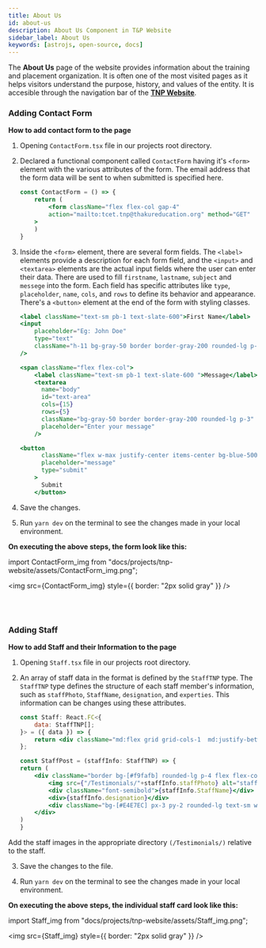 ```yaml
---
title: About Us
id: about-us
description: About Us Component in T&P Website
sidebar_label: About Us
keywords: [astrojs, open-source, docs]
---
```


The **About Us** page of the website provides information about the training and placement organization. It is often one of the most visited pages as it helps visitors understand the purpose, history, and values of the entity. It is accesible through the navigation bar of the [**TNP Website**](https://tnp.tcetmumbai.in/).

### Adding Contact Form 

**How to add contact form to the page**

1. Opening `ContactForm.tsx` file in our projects root directory.

2. Declared a functional component called `ContactForm` having it's `<form>` element with the various attributes of the form. The email address that the form data will be sent to when submitted is specified here.

    ```jsx title="ContactForm.tsx" {3-7} showLineNumbers
    const ContactForm = () => {
        return (
            <form className="flex flex-col gap-4"
            action="mailto:tcet.tnp@thakureducation.org" method="GET"
        >
        )
    }
    ```

3. Inside the `<form>` element, there are several form fields. The `<label>` elements provide a description for each form field, and the `<input>` and `<textarea>` elements are the actual input fields where the user can enter their data. There are used to fill `firstname`, `lastname`, `subject` and `messege` into the form. Each field has specific attributes like `type`, `placeholder`, `name`, `cols`, and `rows` to define its behavior and appearance. There's a `<button>` element at the end of the form with styling classes.

    ```jsx title="ContactForm.tsx" {10-15, 35-44, 46-53} showLineNumbers
    <label className="text-sm pb-1 text-slate-600">First Name</label>
    <input
        placeholder="Eg: John Doe"
        type="text"
        className="h-11 bg-gray-50 border border-gray-200 rounded-lg p-3"
    />

    <span className="flex flex-col">
        <label className="text-sm pb-1 text-slate-600 ">Message</label>
        <textarea
          name="body"
          id="text-area"
          cols={15}
          rows={5}
          className="bg-gray-50 border border-gray-200 rounded-lg p-3"
          placeholder="Enter your message"
        />

    <button
          className="flex w-max justify-center items-center bg-blue-500 rounded-lg py-2 px-12 text-white text-base hover:bg-blue-400 mt-2"
          placeholder="message"
          type="submit"
        >
          Submit
        </button>
    ```

4. Save the changes.

5. Run `yarn dev` on the terminal to see the changes made in your local environment. 

**On executing the above steps, the form look like this:**

import ContactForm_img from "docs/projects/tnp-website/assets/ContactForm_img.png";

<img src={ContactForm_img} style={{ border: "2px solid gray" }} />

<br />
<br />

### Adding Staff

**How to add Staff and their Information to the page**

1. Opening `Staff.tsx` file in our projects root directory.

2. An array of staff data in the format is defined by the `StaffTNP` type. The `StaffTNP` type defines the structure of each staff member's information, such as `staffPhoto`, `StaffName`, `designation`, and `experties`. This information can be changes using these attributes.

    ```jsx title="Staff.tsx" {4-8} showLineNumbers
    const Staff: React.FC<{
        data: StaffTNP[];
    }> = ({ data }) => {
        return <div className="md:flex grid grid-cols-1  md:justify-between pt-4 flex-wrap gap-8">{data.map(staff => <StaffPost {...staff}/>)}</div>;
    };
    
    const StaffPost = (staffInfo: StaffTNP) => {
    return (
        <div className="border bg-[#f9fafb] rounded-lg p-4 flex flex-col justify-center items-center gap-2">
            <img src={"/Testimonials/"+staffInfo.staffPhoto} alt="staffFoto" className="w-52 rounded-xl"/>
            <div className="font-semibold">{staffInfo.StaffName}</div>
            <div>{staffInfo.designation}</div>
            <div className="bg-[#E4E7EC] px-3 py-2 rounded-lg text-sm w-full text-slate-600 text-center">{staffInfo.experties}</div>
        </div>
    )
    }
    ```
Add the staff images in the appropriate directory `(/Testimonials/)` relative to the staff.

3. Save the changes to the file.

4. Run `yarn dev` on the terminal to see the changes made in your local environment.

**On executing the above steps, the individual staff card look like this:**

import Staff_img from "docs/projects/tnp-website/assets/Staff_img.png";

<img src={Staff_img} style={{ border: "2px solid gray" }} />

<br />
<br />
